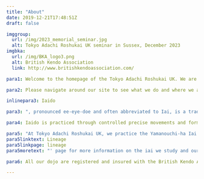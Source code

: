 ```yaml
---
title: "About"
date: 2019-12-21T17:48:51Z
draft: false

imggroup:
  url: /img/2023_memorial_seminar.jpg
  alt: Tokyo Adachi Roshukai UK seminar in Sussex, December 2023
imgbka:
  url: /img/BKA_logo3.png
  alt: British Kendo Association
  link: http://www.britishkendoassociation.com/

para1: Welcome to the homepage of the Tokyo Adachi Roshukai UK. We are a non-profit making martial arts club established to help promote and practice the art of Iaido throughout the UK.

para2: Please navigate around our site to see what we do and where we are located. If you have any queries, please don't hesitate to send us an email or find us on Facebook.

inlinepara3: Iaido

para3: ", pronounced ee-eye-doe and often abbreviated to Iai, is a traditional Japanese martial art that is often translated as 'the art of drawing the sword', or 'the way of mental presence and immediate reaction'. At its most basic interpretation, Iaido emphasises being aware and capable of quickly drawing the sword and responding to a sudden attack from multiple opponents; however, like most traditional Japanese art forms there are multiple layers of detail and study involved that go beyond the obvious forms being practiced."

para4: Iaido is practiced through controlled precise movements and forms which are taught as individual techniques called kata. Although Iaido is generally practised as non-contact consisting of solo kata against imaginary opponents, there are also forms that require pair-work with bokuto (wooden swords), and  there are more advanced forms that involve grappling techniques.

para5: "At Tokyo Adachi Roshukai UK, we practice the Yamanouchi-ha Iai of Muso Jikiden Eishin Ryu. However, our syllabus also includes the standardised set of twelve iaido forms formulated by the All Japan Kendo Federation (Zen Nippon Kendo Renmei, ZNKR) that are taught within a number of Iaido/Kendo federations to teach and promote iaido around the world. Please see the '"
para5linktext: Lineage
para5linkpage: lineage
para5moretext: "' page for more information on the iai we study and our lineage."

para6: All our dojo are registered and insured with the British Kendo Association (BKA), which is the official governing body for Iaido in the UK.

---
```

